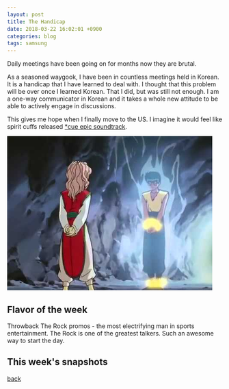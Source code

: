```yaml
---
layout: post
title: The Handicap
date: 2018-03-22 16:02:01 +0900
categories: blog
tags: samsung
---
```


Daily meetings have been going on for months now they are brutal.

As a seasoned waygook, I have been in countless meetings held in Korean. It is a handicap that I have learned to deal with. I thought that this problem will be over once I learned Korean. That I did, but was still not enough. I am a one-way communicator in Korean and it takes a whole new attitude to be able to actively engage in discussions.

This gives me hope when I finally move to the US. I imagine it would feel like spirit cuffs released [*cue epic soundtrack](https://www.youtube.com/watch?v=7WDPgh1nKdw).

![](/assets/jpg/20180322-spirit-cuffs.jpg "Yusuke Spirit Cuffs")

## Flavor of the week

Throwback The Rock promos - the most electrifying man in sports entertainment.
The Rock is one of the greatest talkers. Such an awesome way to start the day.

## This week's snapshots

[back](/blog)
